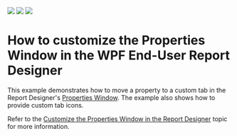 <!-- default badges list -->
![](https://img.shields.io/endpoint?url=https://codecentral.devexpress.com/api/v1/VersionRange/187624271/2022.2)
[![](https://img.shields.io/badge/Open_in_DevExpress_Support_Center-FF7200?style=flat-square&logo=DevExpress&logoColor=white)](https://supportcenter.devexpress.com/ticket/details/T828702)
[![](https://img.shields.io/badge/📖_How_to_use_DevExpress_Examples-e9f6fc?style=flat-square)](https://docs.devexpress.com/GeneralInformation/403183)
<!-- default badges end -->
# How to customize the Properties Window in the WPF End-User Report Designer

This example demonstrates how to move a property to a custom tab in the Report Designer's [Properties Window](https://docs.devexpress.com/XtraReports/114799). The example also shows how to provide custom tab icons. 

Refer to the [Customize the Properties Window in the Report Designer](https://docs.devexpress.com/XtraReports/400942) topic for more information.
